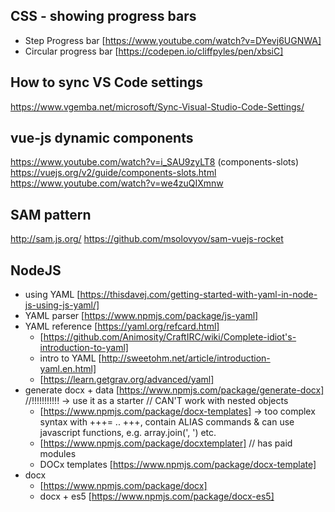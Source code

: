 ## CSS - showing progress bars
 - Step Progress bar [https://www.youtube.com/watch?v=DYevj6UGNWA]
 - Circular progress bar [https://codepen.io/cliffpyles/pen/xbsiC]


## How to sync VS Code settings
https://www.vgemba.net/microsoft/Sync-Visual-Studio-Code-Settings/


## vue-js dynamic components
https://www.youtube.com/watch?v=i_SAU9zyLT8
(components-slots) https://vuejs.org/v2/guide/components-slots.html
https://www.youtube.com/watch?v=we4zuQIXmnw


## SAM pattern
http://sam.js.org/
https://github.com/msolovyov/sam-vuejs-rocket


## NodeJS
 - using YAML [https://thisdavej.com/getting-started-with-yaml-in-node-js-using-js-yaml/]
 - YAML parser [https://www.npmjs.com/package/js-yaml]
 - YAML reference [https://yaml.org/refcard.html]
   - [https://github.com/Animosity/CraftIRC/wiki/Complete-idiot's-introduction-to-yaml]
   - intro to YAML [http://sweetohm.net/article/introduction-yaml.en.html]
   - [https://learn.getgrav.org/advanced/yaml]
 - generate docx + data [https://www.npmjs.com/package/generate-docx] //!!!!!!!!!!! -> use it as a starter // CAN'T work with nested objects
   - [https://www.npmjs.com/package/docx-templates] -> too complex syntax with +++= .. +++, contain ALIAS commands & can use javascript functions, e.g. array.join(', ') etc.
   - [https://www.npmjs.com/package/docxtemplater] // has paid modules
   - DOCx templates [https://www.npmjs.com/package/docx-template]
 - docx 
    - [https://www.npmjs.com/package/docx]
    - docx + es5 [https://www.npmjs.com/package/docx-es5]

